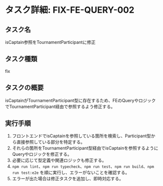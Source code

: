 # タスク詳細: FIX-FE-QUERY-002

## タスク名

isCaptain参照をTournamentParticipantに修正

## タスク種類

fix

## タスクの概要

isCaptainがTournamentParticipant型に存在するため、FEのQueryやロジックでTournamentParticipant経由で参照するよう修正する。

## 実行手順

1. フロントエンドでisCaptainを参照している箇所を検索し、Participant型から直接参照している部分を特定する。
2. それらの箇所をTournamentParticipant型経由でisCaptainを参照するようにQueryやロジックを修正する。
3. 必要に応じて型定義や関連ロジックも修正する。
4. `npm run lint`、`npm run typecheck`、`npm run test`、`npm run build`、`npm run test:e2e` を順に実行し、エラーがないことを確認する。
5. エラーが出た場合は修正タスクを追加し、即時対応する。
